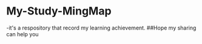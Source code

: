 # My-Study-MingMap
-it's a respository that record my learning achievement.
##Hope my sharing can help you 
